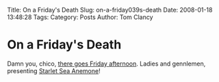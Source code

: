 Title: On a Friday&#039;s Death
Slug: on-a-friday039s-death
Date: 2008-01-18 13:48:28
Tags: 
Category: Posts
Author: Tom Clancy

# On a Friday&#039;s Death

Damn you, chico, <a href="http://www.dsorecords.com/?p=157" target="_blank">there goes Friday afternoon</a>. Ladies and gennlemen, presenting <a href="http://tkc.webfactional.com/blog/wp-content/uploads/2008/01/cover-starlet-sea.jpg" title="Album Cover - Starlet Sea Anemone">Starlet Sea Anemone</a>!
